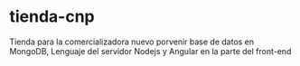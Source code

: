 # tienda-cnp
Tienda para la comercializadora nuevo porvenir base de datos en MongoDB, Lenguaje del servidor Nodejs y Angular en la parte del front-end
